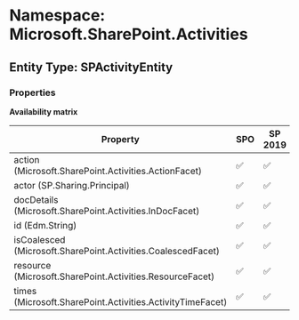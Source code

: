 # Namespace: Microsoft.SharePoint.Activities

## Entity Type: SPActivityEntity

### Properties

**Availability matrix**

Property | SPO | SP 2019 | SP 2016 | SP 2013
----------|-----|---------|---------|--------
action (Microsoft.SharePoint.Activities.ActionFacet) | ✅ | ✅ | ❌ | ❌
actor (SP.Sharing.Principal) | ✅ | ✅ | ❌ | ❌
docDetails (Microsoft.SharePoint.Activities.InDocFacet) | ✅ | ✅ | ❌ | ❌
id (Edm.String) | ✅ | ✅ | ❌ | ❌
isCoalesced (Microsoft.SharePoint.Activities.CoalescedFacet) | ✅ | ✅ | ❌ | ❌
resource (Microsoft.SharePoint.Activities.ResourceFacet) | ✅ | ✅ | ❌ | ❌
times (Microsoft.SharePoint.Activities.ActivityTimeFacet) | ✅ | ✅ | ❌ | ❌

